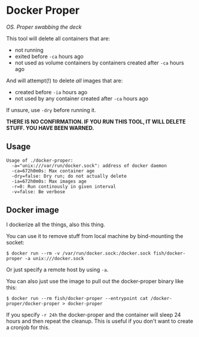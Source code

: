 # Docker Proper
*OS. Proper swabbing the deck*

This tool will delete all containers that are:

- not running
- exited before `-ca` hours ago
- not used as volume containers by containers created after `-ca` hours ago

And will attempt(!) to delete *all* images that are:

- created before `-ia` hours ago
- not used by any container created after `-ca` hours ago

If unsure, use `-dry` before running it.

**THERE IS NO CONFIRMATION. IF YOU RUN THIS TOOL, IT WILL DELETE
STUFF. YOU HAVE BEEN WARNED.**

## Usage

    Usage of ./docker-proper:
      -a="unix:///var/run/docker.sock": address of docker daemon
      -ca=672h0m0s: Max container age
      -dry=false: Dry run; do not actually delete
      -ia=672h0m0s: Max images age
      -r=0: Run continously in given interval
      -v=false: Be verbose


## Docker image
I dockerize all the things, also this thing.

You can use it to remove stuff from local machine by bind-mounting the socket:

    $ docker run --rm -v /var/run/docker.sock:/docker.sock fish/docker-proper -a unix:///docker.sock

Or just specify a remote host by using `-a`.

You can also just use the image to pull out the docker-proper binary like this:

    $ docker run --rm fish/docker-proper --entrypoint cat /docker-proper/docker-proper > docker-proper

If you specify `-r 24h` the docker-proper and the container will sleep
24 hours and then repeat the cleanup. This is useful if you don't want
to create a cronjob for this.
